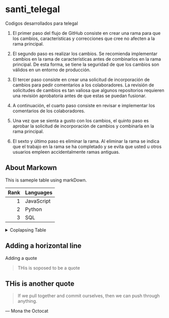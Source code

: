 # santi_telegal
Codigos desarrollados para telegal



1. El primer paso del flujo de GitHub consiste en crear una rama para que los cambios, características y correcciones que cree no afecten a la rama principal.

2. El segundo paso es realizar los cambios. Se recomienda implementar cambios en la rama de características antes de combinarlos en la rama principal. De esta forma, se tiene la seguridad de que los cambios son válidos en un entorno de producción.

3. El tercer paso consiste en crear una solicitud de incorporación de cambios para pedir comentarios a los colaboradores. La revisión de solicitudes de cambios es tan valiosa que algunos repositorios requieren una revisión aprobatoria antes de que estas se puedan fusionar.

4. A continuación, el cuarto paso consiste en revisar e implementar los comentarios de los colaboradores.

5. Una vez que se sienta a gusto con los cambios, el quinto paso es aprobar la solicitud de incorporación de cambios y combinarla en la rama principal.

6. El sexto y último paso es eliminar la rama. Al eliminar la rama se indica que el trabajo en la rama se ha completado y se evita que usted u otros usuarios empleen accidentalmente ramas antiguas.


## About Markown

This is sameple table using markDown.

| Rank | Languages |
|-----:|-----------|
|     1| JavaScript|
|     2| Python    |
|     3| SQL       |


<details>
<summary>Coplapsing Table</summary>

| Rank | Languages |
|-----:|-----------|
|     1| JavaScript|
|     2| Python    |
|     3| SQL       |

</details>



Adding a horizontal line
---


Adding a quote
> THis is soposed to be a quote



THis is another quote
---
> If we pull together and commit ourselves, then we can push through anything.

— Mona the Octocat
